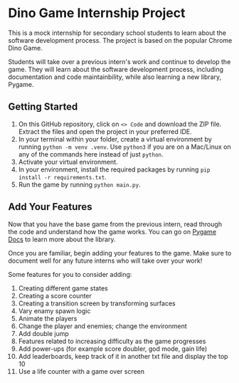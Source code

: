 # Dino Game Internship Project

This is a mock internship for secondary school students to learn about the software development process. The project is based on the popular Chrome Dino Game. 

Students will take over a previous intern's work and continue to develop the game. They will learn about the software development process, including documentation and code maintainbility, while also learning a new library, Pygame.

## Getting Started

1. On this GitHub repository, click on `<> Code` and download the ZIP file. Extract the files and open the project in your preferred IDE.
2. In your terminal within your folder, create a virtual environment by running `python -m venv .venv`. Use `python3` if you are on a Mac/Linux on any of the commands here instead of just `python`.
3. Activate your virtual environment.
4. In your environment, install the required packages by running `pip install -r requirements.txt`.
5. Run the game by running `python main.py`.

## Add Your Features

Now that you have the base game from the previous intern, read through the code and understand how the game works. You can go on [Pygame Docs](https://www.pygame.org/docs/) to learn more about the library. 

Once you are familiar, begin adding your features to the game. Make sure to document well for any future interns who will take over your work!

Some features for you to consider adding:

1. Creating different game states
2. Creating a score counter
3. Creating a transition screen by transforming surfaces
4. Vary enamy spawn logic
5. Animate the players
6. Change the player and enemies; change the environment
7. Add double jump
8. Features related to increasing difficulty as the game progresses
9. Add power-ups (for example score doubler, god mode, gain life)
10. Add leaderboards, keep track of it in another txt file and display the top 10
11. Use a life counter with a game over screen
